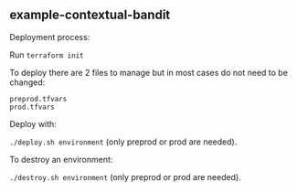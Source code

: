 ## example-contextual-bandit 

Deployment process:

Run `terraform init`

To deploy there are 2 files to manage but in most cases do not need to be changed:

    preprod.tfvars
    prod.tfvars

Deploy with:

`./deploy.sh environment` (only preprod or prod are needed).


To destroy an environment:

`./destroy.sh environment` (only preprod or prod are needed).
